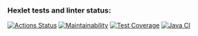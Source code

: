 ### Hexlet tests and linter status:
[![Actions Status](https://github.com/OlgaMolkova/java-project-78/actions/workflows/hexlet-check.yml/badge.svg)](https://github.com/OlgaMolkova/java-project-78/actions) [![Maintainability](https://api.codeclimate.com/v1/badges/6605d2bf5f3296e9e3bb/maintainability)](https://codeclimate.com/github/OlgaMolkova/java-project-78/maintainability) [![Test Coverage](https://api.codeclimate.com/v1/badges/6605d2bf5f3296e9e3bb/test_coverage)](https://codeclimate.com/github/OlgaMolkova/java-project-78/test_coverage) [![Java CI](https://github.com/OlgaMolkova/java-project-78/actions/workflows/main.yml/badge.svg)](https://github.com/OlgaMolkova/java-project-78/actions/workflows/main.yml)
